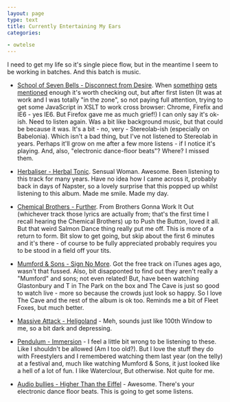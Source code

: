 ```yaml
---
layout: page
type: text
title: Currently Entertaining My Ears
categories: 

- owtelse
---
```

I need to get my life so it's single piece flow, but in the meantime I seem to be working in batches. And this batch is music.

* [School of Seven Bells - Disconnect from Desire](http://www.sviib.com/). When [something](http://www.thelineofbestfit.com/2010/07/school-of-seven-bells-disconnect-from-desire/) [gets](http://hicksdesign.co.uk/journal/school-of-seven-bells-disconnect-from-desire-) [mentioned](http://www.thelineofbestfit.com/2010/07/tlobf-interview-school-of-seven-bells/) enough it's worth checking out, but after first listen (It was at work and I was totally "in the zone", so not paying full attention, trying to get some JavaScript in XSLT to work cross browser: Chrome, Firefix and IE6 - yes IE6. But Firefox gave me as much grief!) I can only say it's ok-ish. Need to listen again. Was a bit like background music, but that could be because it was. It's a bit - no, very - Stereolab-ish (especially on Babelonia). Which isn't a bad thing, but I've not listened to Stereolab in years. Perhaps it'll grow on me after a few more listens - if I notice it's playing. And, also, "electronic dance-floor beats"? Where? I missed them.

* [Herbaliser - Herbal Tonic](http://www.herbaliser.com/). Sensual Woman. Awesome. Been listening to this track for many years. Have no idea how I came across it, probably back in days of Napster, so a lovely surprise that this popped up whilst listening to this album. Made me smile. Made my day.

* [Chemical Brothers - Further](http://thechemicalbrothers.com/). From Brothers Gonna Work It Out (whichever track those lyrics are actually from; that's the first time I recall hearing the Chemical Brothers) up to Push the Button, loved it all. But that weird Salmon Dance thing really put me off. This is more of a return to form. Bit slow to get going, but skip about the first 6 minutes and it's there - of course to be fully appreciated probably requires you to be stood in a field off your tits.

* [Mumford & Sons - Sign No More](http://www.mumfordandsons.com/). Got the free track on iTunes ages ago, wasn't that fussed. Also, bit disapponted to find out they aren't really a "Mumford" and sons; not even related! But, have been watching Glastonbury and T in The Park on the box and The Cave is just so good to watch live - more so because the  crowds just look so happy. So I love The Cave and the rest of the album is ok too. Reminds me a bit of Fleet Foxes, but much better.

* [Massive Attack - Heligoland](http://massiveattack.com/) - Meh, sounds just like 100th Window to me, so a bit dark and depressing.

* [Pendulum - Immersion](http://www.pendulum.com/) - I feel a little bit wrong to be listening to these. Like I shouldn't be allowed (Am I too old?). But I love the stuff they do with Freestylers and I remembered watching them last year (on the telly) at a festival and, much like watching Mumford & Sons, it just looked like a hell of a lot of fun. I like Waterclour,  But otherwise. Not quite for me.

* [Audio bullies - Higher Than the Eiffel](http://www.audiobullys.com/) - Awesome. There's your electronic dance floor beats. This is going to get some listens.
